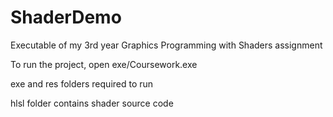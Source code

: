 # ShaderDemo
Executable of my 3rd year Graphics Programming with Shaders assignment

To run the project, open exe/Coursework.exe

exe and res folders required to run

hlsl folder contains shader source code
